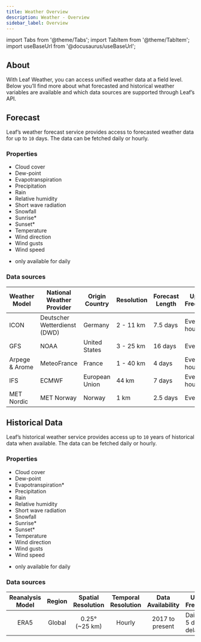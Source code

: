 ```yaml
---
title: Weather Overview
description: Weather - Overview
sidebar_label: Overview
---
```


import Tabs from '@theme/Tabs';
import TabItem from '@theme/TabItem';
import useBaseUrl from '@docusaurus/useBaseUrl';

## About
With Leaf Weather, you can access unified weather data at a field level. Below you’ll find more about what forecasted and historical weather variables are available and which data sources are supported through Leaf’s API.


## Forecast

Leaf’s weather forecast service provides access to forecasted weather data for up to `10` days. The data can be fetched daily or hourly.

### Properties

- Cloud cover
- Dew-point
- Evapotranspiration
- Precipitation
- Rain
- Relative humidity
- Short wave radiation
- Snowfall
- Sunrise*
- Sunset*
- Temperature
- Wind direction
- Wind gusts
- Wind speed


* only available for daily


### Data sources
| Weather Model  | National Weather Provider    | Origin Country | Resolution | Forecast Length | Update Frequency |
|----------------|------------------------------|----------------|------------|-----------------|------------------|
| ICON           | Deutscher Wetterdienst (DWD) | Germany        | 2 - 11 km  | 7.5 days        | Every 3 hours    |
| GFS            | NOAA                         | United States  | 3 - 25 km  | 16 days         | Every hour       |
| Arpege & Arome | MeteoFrance                  | France         | 1 - 40 km  | 4 days          | Every 6 hours    |
| IFS            | ECMWF                        | European Union | 44 km      | 7 days          | Every 6 hours    |
| MET Nordic     | MET Norway                   | Norway         | 1 km       | 2.5 days        | Every hour       |


## Historical Data
Leaf’s historical weather service provides access up to `10` years of historical data when available. The data can be fetched daily or hourly.

### Properties

- Cloud cover
- Dew-point
- Evapotranspiration*
- Precipitation
- Rain
- Relative humidity
- Short wave radiation
- Snowfall
- Sunrise*
- Sunset*
- Temperature
- Wind direction
- Wind gusts
- Wind speed

* only available for daily

### Data sources
| Reanalysis Model  |    Region     | Spatial Resolution | Temporal Resolution | Data Availability | Update Frequency        |
|:-----------------:|:-------------:|:------------------:|:-------------------:|:-----------------:|-------------------------|
|         ERA5      |    Global     |   0.25° (~25 km)   |       Hourly        |  2017 to present  | Daily with 5 days delay |
